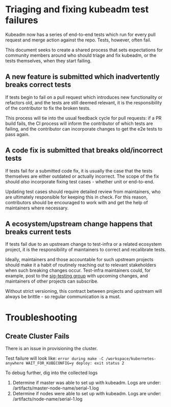 # Triaging and fixing kubeadm test failures

Kubeadm now has a series of end-to-end tests which run for every pull request
and merge action against the repo. Tests, however, often fail.

This document seeks to create a shared process that sets expectations for
community members around who should triage and fix kubeadm, or the tests
themselves, when they start failing.

## A new feature is submitted which inadvertently breaks correct tests

If tests begin to fail on a pull request which introduces new functionality or
refactors old, and the tests are still deemed relevant, it is the responsibility
of the contributor to fix the broken tests.

This process will tie into the usual feedback cycle for pull requests: if a PR
build fails, the CI process will inform the contributor of which tests are failing,
and the contributor can incorporate changes to get the e2e tests to pass again.

## A code fix is submitted that breaks old/incorrect tests

If tests fail for a submitted code fix, it is usually the case that the tests
themselves are either outdated or actually incorrect. The scope of the fix
should _also_ incorporate fixing test cases - whether unit or end-to-end.

Updating test cases should require detailed review from maintainers, who are
ultimately responsible for keeping this in check. For this reason, contributors
should be encouraged to work with and get the help of maintainers where
necessary.

## A ecosystem/upstream change happens that breaks current tests

If tests fail due to an upstream change to test-infra or a related ecosystem
project, it is the responsibility of maintainers to correct and recalibrate
tests.  

Ideally, maintainers and those accountable for such upstream projects should
make it a habit of routinely reaching out to relevant stakeholders when such
breaking changes occur. Test-infra maintainers could, for example, post to the
[sig-testing group](https://groups.google.com/forum/#!forum/kubernetes-sig-testing) with
upcoming changes, and maintainers of other projects can subscribe.

Without strict versioning, this contract between projects and upstream
will always be brittle - so regular communication is a must.

# Troubleshooting
## Create Cluster Fails
There is an issue in provisioning the cluster.

Test failure will look like:
```error during make -C /workspace/kubernetes-anywhere WAIT_FOR_KUBECONFIG=y deploy: exit status 2```

To debug further, dig into the collected logs
1. Determine if master was able to set up with kubeadm. Logs are under: /artifacts/master-node-name/serial-1.log
2. Determine if nodes were able to set up with kubeadm. Logs are under: /artifacts/node-name/serial-1.log
